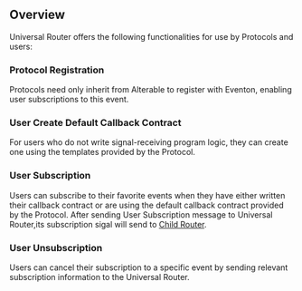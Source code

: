## Overview

Universal Router offers the following functionalities for use by Protocols and users:

### Protocol Registration

Protocols need only inherit from Alterable to register with Eventon, enabling user subscriptions to this event.

### User Create Default Callback Contract

For users who do not write signal-receiving program logic, they can create one using the templates provided by the Protocol.

### User Subscription

Users can subscribe to their favorite events when they have either written their callback contract or are using the default callback contract provided by the Protocol. After sending User Subscription message to Universal Router,its subscription sigal will send to [Child Router](/docs/Architecture/ChildRouter#user-subscription).

### User Unsubscription

Users can cancel their subscription to a specific event by sending relevant subscription information to the Universal Router.
